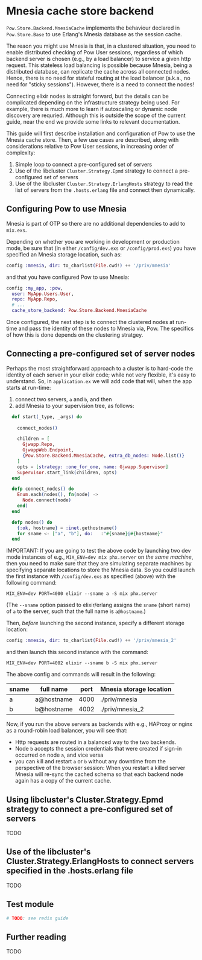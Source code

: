 # Mnesia cache store backend

`Pow.Store.Backend.MnesiaCache` implements the behaviour declared in `Pow.Store.Base` to use Erlang's Mnesia database as the session cache.

The reaon you might use Mnesia is that, in a clustered situation, you need to enable distributed checking of Pow User sessions, regardless of which backend server is chosen (e.g., by a load balancer) to service a given http request. This stateless load balancing is possible because Mnesia, being a distributed database, can replicate the cache across all connected nodes. Hence, there is no need for stateful routing at the load balancer (a.k.a., no need for "sticky sessions"). However, there is a need to connect the nodes!

Connecting elixir nodes is straight forward, but the details can be complicated depending on the infrastructure strategy being used. For example, there is much more to learn if autoscaling or dynamic node discovery are requried. Although this is outside the scope of the current guide, near the end we provide some links to relevant documentation. 

This guide will first describe installation and configuration of Pow to use the Mnesia cache store. Then, a few use cases are described, along with considerations relative to Pow User sessions, in increasing order of complexity:

1. Simple loop to connect a pre-configured set of servers
2. Use of the libcluster `Cluster.Strategy.Epmd` strategy to connect a pre-configured set of servers
3. Use of the libcluster `Cluster.Strategy.ErlangHosts` strategy to read the list of servers from the `.hosts.erlang` file and connect then dynamically. 

## Configuring Pow to use Mnesia

Mnesia is part of OTP so there are no additional dependencies to add to `mix.exs`.

Depending on whether you are working in development or production mode, be sure that (in either `/config/dev.exs` or `/config/prod.exs`) you have specified an Mnesia storage location, such as:

```elixir
config :mnesia, dir: to_charlist(File.cwd!) ++ '/priv/mnesia'

```

and that you have configured Pow to use Mnesia:

```elixir
config :my_app, :pow,
  user: MyApp.Users.User,
  repo: MyApp.Repo,
  # ...
  cache_store_backend: Pow.Store.Backend.MnesiaCache
```

Once configured, the next step is to connect the clustered nodes at run-time and pass the identity of these nodes to Mnesia via, Pow. The specifics of how this is done depends on the clustering stratgey.


## Connecting a pre-configured set of server nodes


Perhaps the most straightforward approach to a cluster is to hard-code the identity of each server in your elixir code; while not very flexible, it's easy to understand. So, in `application.ex` we will add code that will, when the app starts at run-time:

1. connect two servers, `a` and `b`, and then
2. add Mnesia to your supervision tree, as follows:

```elixir
  def start(_type, _args) do
  
    connect_nodes()

    children = [
      Gjwapp.Repo,
      GjwappWeb.Endpoint,
      {Pow.Store.Backend.MnesiaCache, extra_db_nodes: Node.list()}
    ] 
    opts = [strategy: :one_for_one, name: Gjwapp.Supervisor]
    Supervisor.start_link(children, opts)
  end

  defp connect_nodes() do
    Enum.each(nodes(), fn(node) ->
      Node.connect(node)
    end)
  end

  defp nodes() do
    {:ok, hostname} = :inet.gethostname()
    for sname <- ["a", "b"], do:   :"#{sname}@#{hostname}" 
  end
```

IMPORTANT: If you are going to test the above code by launching two dev mode instances of e.g., `MIX_ENV=dev mix phx.server` on _the same machine_, then you need to make sure that they are simulating separate machines by specifying separate locations to store the Mnesia data. So you could launch the first instance with `/config/dev.exs` as specified (above) with the following command:

```
MIX_ENV=dev PORT=4000 elixir --sname a -S mix phx.server
```
(The `--sname` option passed to elixir/erlang assigns the `sname` (short name) of `a` to the server, such that the full name is `a@hostname`.)

Then, _before_ launching the second instance, specify a different storage location:

```elixir
config :mnesia, dir: to_charlist(File.cwd!) ++ '/priv/mnesia_2'

```

and then launch this second instance with the command:

```
MIX_ENV=dev PORT=4002 elixir --sname b -S mix phx.server

```

The above config and commands will result in the following:

| sname  | full name  | port  | Mnesia storage location  |
|---|---|---|---|
| a  | a@hostname  | 4000  | ./priv/mnesia  |
| b  | b@hostname  | 4002  | ./priv/mnesia_2  |


Now, if you run the above servers as backends with e.g., HAProxy or nginx as a round-robin load balancer, you will see that:
- Http requests are routed in a balanced way to the two backends.
- Node `b` accepts the session credentials that were created if sign-in occurred on node `a`, and vice versa
- you can kill and restart `a` or `b` without any downtime from the perspective of the browser session: When you restart a killed server Mnesia will re-sync the cached schema so that each backend node again has a copy of the current cache.

## Using libcluster's Cluster.Strategy.Epmd strategy to connect a pre-configured set of servers

TODO

## Use of the libcluster's Cluster.Strategy.ErlangHosts to connect servers specified in the .hosts.erlang file 

TODO

## Test module

```elixir
# TODO: see redis guide

```

## Further reading

TODO